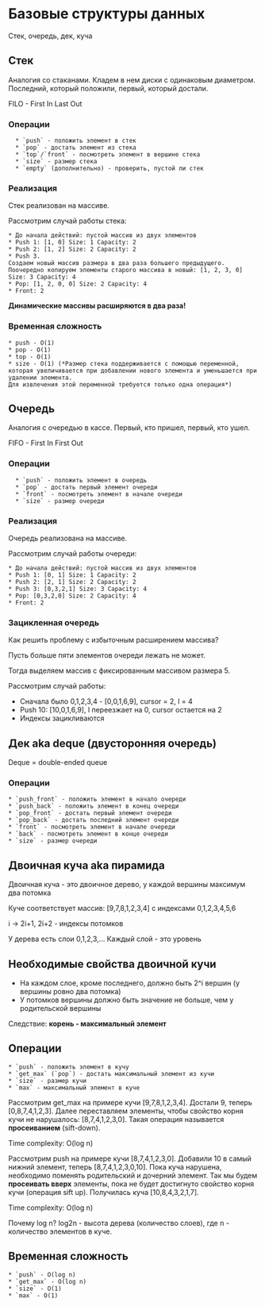 # Базовые структуры данных

Стек, очередь, дек, куча

## Стек

Аналогия со стаканами. Кладем в нем диски с одинаковым диаметром.
Последний, который положили, первый, который достали.

FILO - First In Last Out

### Операции
    
      * `push` - положить элемент в стек
      * `pop` - достать элемент из стека
      * `top`/`front` - посмотреть элемент в вершине стека
      * `size` - размер стека
      * `empty` (дополнительно) - проверить, пустой ли стек

### Реализация

Стек реализован на массиве. 

Рассмотрим случай работы стека:

    * До начала действий: пустой массив из двух элементов
    * Push 1: [1, 0] Size: 1 Capacity: 2
    * Push 2: [1, 2] Size: 2 Capacity: 2
    * Push 3. 
    Создаем новый массив размера в два раза большего предыдущего. 
    Поочередно копируем элементы старого массива в новый: [1, 2, 3, 0] Size: 3 Capacity: 4
    * Pop: [1, 2, 0, 0] Size: 2 Capacity: 4
    * Front: 2

**Динамические массивы расширяются в два раза!**         

### Временная сложность

    * push - O(1)
    * pop - O(1)
    * top - O(1)
    * size - O(1) (*Размер стека поддерживается с помощью переменной, 
    которая увеличивается при добавлении нового элемента и уменьшается при удалении элемента. 
    Для извлечения этой переменной требуется только одна операция*)

## Очередь

Аналогия с очередью в кассе. Первый, кто пришел, первый, кто ушел.

FIFO - First In First Out

### Операции
    
      * `push` - положить элемент в очередь
      * `pop` - достать первый элемент очереди
      * `front` - посмотреть элемент в начале очереди
      * `size` - размер очереди

### Реализация

Очередь реализована на массиве.

Рассмотрим случай работы очереди:

    * До начала действий: пустой массив из двух элементов
    * Push 1: [0, 1] Size: 1 Capacity: 2
    * Push 2: [2, 1] Size: 2 Capacity: 2
    * Push 3: [0,3,2,1] Size: 3 Capacity: 4
    * Pop: [0,3,2,0] Size: 2 Capacity: 4
    * Front: 2

### Зацикленная очередь

Как решить проблему с избыточным расширением массива?

Пусть больше пяти элементов очереди лежать не может. 

Тогда выделяем массив с фиксированным массивом размера 5.

Рассмотрим случай работы:

* Сначала было 0,1,2,3,4 - [0,0,1,6,9], cursor = 2, l = 4
* Push 10: [10,0,1,6,9], l переезжает на 0, cursor остается на 2
* Индексы зацикливаются

## Дек aka deque (двусторонняя очередь)

Deque = double-ended queue

### Операции

    * `push_front` - положить элемент в начало очереди
    * `push_back` - положить элемент в конец очереди
    * `pop_front` - достать первый элемент очереди
    * `pop_back` - достать последний элемент очереди
    * `front` - посмотреть элемент в начале очереди
    * `back` - посмотреть элемент в конце очереди
    * `size` - размер очереди

## Двоичная куча aka пирамида

Двоичная куча - это двоичное дерево, у каждой вершины максимум два потомка


Куче соответствует массив: [9,7,8,1,2,3,4] с индексами 0,1,2,3,4,5,6

i -> 2i+1, 2i+2 - индексы потомков

У дерева есть слои 0,1,2,3,... Каждый слой - это уровень

## Необходимые свойства двоичной кучи

* На каждом слое, кроме последнего, должно быть 2^i вершин (у вершины ровно два потомка)
* У потомков вершины должно быть значение не больше, чем у родительской вершины

Следствие: **корень - максимальный элемент**

## Операции

    * `push` - положить элемент в кучу
    * `get_max` (`pop`) - достать максимальный элемент из кучи
    * `size` - размер кучи
    * `max` - максимальный элемент в куче

Рассмотрим get_max на примере кучи [9,7,8,1,2,3,4]. Достали 9, теперь [0,8,7,4,1,2,3]. 
Далее переставляем элементы, чтобы свойство корня кучи не нарушалось: [8,7,4,1,2,3,0].
Такая операция называется **просеиванием** (sift-down).

Time complexity: O(log n)

Рассмотрим push на примере кучи [8,7,4,1,2,3,0]. 
Добавили 10 в самый нижний элемент, теперь [8,7,4,1,2,3,0,10].
Пока куча нарушена, необходимо поменять родительский и дочерний элемент. Так мы будем **просеивать вверх** элементы, пока не будет достигнуто свойство корня кучи (операция sift up).
Получилась куча [10,8,4,3,2,1,7].

Time complexity: O(log n)

Почему log n? log2n - высота дерева (количество слоев), где n - количество элементов в куче.

## Временная сложность

    * `push` - O(log n)
    * `get_max` - O(log n)
    * `size` - O(1)
    * `max` - O(1)
